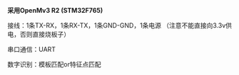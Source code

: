  **采用OpenMv3 R2 (STM32F765)**

接线：1条TX-RX，1条RX-TX，1条GND-GND，1条电源
（注意不能直接向3.3v供电，否则直接烧板子）

串口通信：UART

数字识别：模板匹配or特征点匹配



